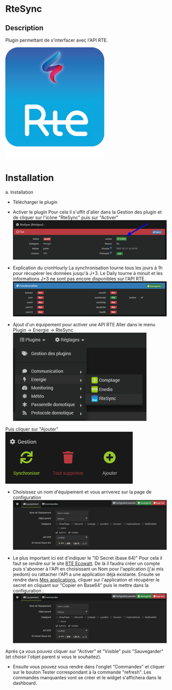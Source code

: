 RteSync
==========

Description
-----------

Plugin permettant de s'interfacer avec l'API RTE.

![RteSync icon](../images/RteSync_icon.png)

Installation
============

a. Installation

- Télécharger le plugin

- Activer le plugin
Pour cela il s'uffit d'aller dans la Gestion des plugin et de cliquer sur l'icône "RteSync" puis sur "Activer"
![Activer](../images/activer.png)

- Explication du cronHourly
La synchronisation tourne tous les jours à 1h pour récupérer les données jusqu'à J+3. Le Daily tourne à minuit et les informations J+3 ne sont pas encore disponibles sur l'API RTE.
![CronHourly](../images/cronHourly.png)

- Ajout d'un équipement pour activer une API RTE
Aller dans le menu Plugin -> Energie -> RteSync
![Menu](../images/menu.png)

Puis cliquer sur "Ajouter"
![Ajouter](../images/ajouter.png)

- Choisissez un nom d'équipement et vous arriverez sur la page de configuration
![Configuration](../images/configuration.png)

- Le plus important ici est d'indiquer le "ID Secret (base 64)"
Pour cela il faut se rendre sur le site [RTE Ecowatt](https://data.rte-france.com/catalog/-/api/consumption/Ecowatt/v5.0). De là il faudra créer un compte puis s'abonner à l'API en choisissant un Nom pour l'application (j'ai mis jeedom) ou rattacher l'API a une application déjà existante.
Ensuite se rendre dans [Mes applications](https://data.rte-france.com/group/guest/apps), cliquer sur l'application et récupérer le secret en cliquant sur "Copier en Base64" puis le mettre dans la configuration :
![Configuration](../images/configuration.png)

Après ça vous pouvez cliquer sur "Activer" et "Visible" puis "Sauvegarder" (et choisir l'objet parent si vous le souhaitez).

- Ensuite vous pouvez vous rendre dans l'onglet "Commandes" et cliquer sur le bouton Tester correspondant à la commande "refresh". Les commandes manquantes vont se créer et le widget s'affichera dans le dashboard.
